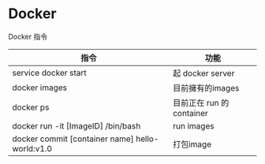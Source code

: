 # Docker
Docker 指令

指令                 | 功能
-------------------- |------------------------
service docker start | 起 docker server
docker images        | 目前擁有的images
docker ps            | 目前正在 run 的 container
docker run -it [ImageID] /bin/bash | run images
docker commit [container name] hello-world:v1.0 | 打包image

